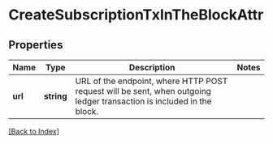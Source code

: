 # CreateSubscriptionTxInTheBlockAttr

## Properties

Name | Type | Description | Notes
------------ | ------------- | ------------- | -------------
**url** | **string** | URL of the endpoint, where HTTP POST request will be sent, when outgoing ledger transaction is included in the block. |

[[Back to Index]](../index.md)
